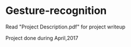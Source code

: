 # Gesture-recognition
Read "Project Description.pdf" for project writeup

Project done during April,2017
